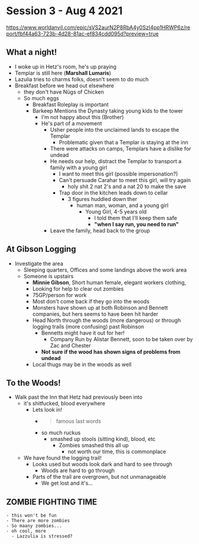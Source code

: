 # Session 3 - Aug 4 2021 
https://www.worldanvil.com/epic/sVS2aurN2P8RbA4y0SzI4pp1HRWP6z/report/fbf44a63-723b-4d28-81ac-ef834cdd095d?preview=true

  ## What a night!
  - I woke up in Hetz's room, he's up praying
  - Templar is still here (**Marshall Lumaris**)
  - Lazulia tries to charms folks, doesn't seem to do much
  - Breakfast before we head out elsewhere 
    - they don't have Nügs of Chicken
    - So much eggs
      - Breakfast Roleplay is important
      -  Barkeep Mentions the Dynasty taking young kids to the tower
         -  I'm not happy about this (Brother)
         -  He's part of a movement
            -  Usher people into the unclaimed lands to escape the Templar
               -  Problematic given that a Templar is staying at the inn
            -  There were attacks on camps, Templars have a dislike for undead
            -  He needs our help, distract the Templar to transport a family with a young girl 
               -  I want to meet this girl (possible impersonation?)
               -  Can't persuade Carahar to meet this girl, will try again
                  -  holy shit 2 nat 2's and a nat 20 to make the save
               -  Trap door in the kitchen leads down to cellar
                  -  3 figures huddled down ther
                     -  human man, woman, and a young girl
                        -  Young Girl, 4-5 years old
                           - I told them that I'll keep them safe
                           - **"when I say run, you need to run"**
             - Leave the family, head back to the group
  
  ## At Gibson Logging
  - Investigate the area
    - Sleeping quarters, Offices and some landings above the work area
    - Someone is upstairs
      -  **Minnie Gibson**, Short human female, elegant workers clothing,
        - Looking for help to clear out zombies
        - 75GP/person for work
        - Most don't come back if they go into the woods
        - Monsters have shown up at both Robinson and Bennett companies, but hers seems to have been hit harder
        - Head North through the woods (more dangerous) or through logging trails (more confusing) past Robinson
          - Bennetts might have it out for her! 
            - Company Run by Alistar Bennett, soon to be taken over by Zac and Chester
          - **Not sure if the wood has shown signs of problems from undead**
        - Local thugs may be in the woods as well
  ## To the Woods!
  - Walk past the Inn that Hetz had previously been into
    - it's shitfucked, blood everywhere
      - Lets look in!
        - > famous last words
        - so much ruckus
          - smashed up stools (sitting kind), blood, etc
            - Zombies smashed this all up
              - not worth our time, this is commonplace
    - We have found the logging trail!
      - Looks used but woods look dark and hard to see through
        - Woods are hard to go through
      - Parts of the trail are overgrown, but not unmanageable
        - We get lost and it's...
  ## ZOMBIE FIGHTING TIME
    - this won't be fun
    - There are more zombies
    - So maany zombies...
    - oh cool, more
      - Lazzulia is stressed?